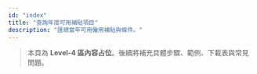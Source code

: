 ```yaml
---
id: "index"
title: "查詢年度可用補貼項目"
description: "匯總當年可用僱用補貼與條件。"
---
```


> 本頁為 **Level-4 區內容占位**。後續將補充具體步驟、範例、下載表與常見問題。
